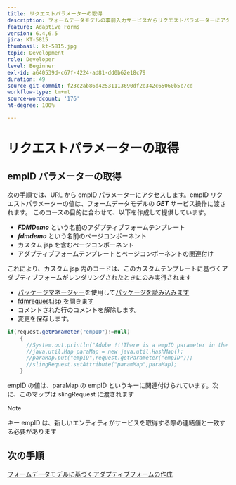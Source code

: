 ```yaml
---
title: リクエストパラメーターの取得
description: フォームデータモデルの事前入力サービスからリクエストパラメーターにアクセスする
feature: Adaptive Forms
version: 6.4,6.5
jira: KT-5815
thumbnail: kt-5815.jpg
topic: Development
role: Developer
level: Beginner
exl-id: a640539d-c67f-4224-ad81-dd0b62e18c79
duration: 49
source-git-commit: f23c2ab86d42531113690df2e342c65060b5c7cd
workflow-type: tm+mt
source-wordcount: '176'
ht-degree: 100%

---
```


# リクエストパラメーターの取得

## empID パラメーターの取得

次の手順では、URL から empID パラメーターにアクセスします。empID リクエストパラメーターの値は、フォームデータモデルの **_GET_** サービス操作に渡されます。
このコースの目的に合わせて、以下を作成して提供しています。

* **_FDMDemo_** という名前のアダプティブフォームテンプレート
* **_fdmdemo_** という名前のページコンポーネント
* カスタム jsp を含むページコンポーネント
* アダプティブフォームテンプレートとページコンポーネントの関連付け

これにより、カスタム jsp 内のコードは、このカスタムテンプレートに基づくアダプティブフォームがレンダリングされたときにのみ実行されます

* [パッケージマネージャー](http://localhost:4502/crx/packmgr/index.jsp)を使用して[パッケージを読み込みます](assets/template-page-component.zip)
* [fdmrequest.jsp を開きます](http://localhost:4502/crx/de/index.jsp#/apps/fdmdemo/component/page/fdmdemo/fdmrequest.jsp)
* コメントされた行のコメントを解除します。
* 変更を保存します。

```java
if(request.getParameter("empID")!=null)
    {
      //System.out.println("Adobe !!!There is a empID parameter in the request "+request.getParameter("empID"));
      //java.util.Map paraMap = new java.util.HashMap();
      //paraMap.put("empID",request.getParameter("empID"));
      //slingRequest.setAttribute("paramMap",paraMap);
    }
```

empID の値は、paraMap の empID というキーに関連付けられています。次に、このマップは slingRequest に渡されます

>[!NOTE]
>
>キー empID は、新しいエンティティがサービスを取得する際の連結値と一致する必要があります

## 次の手順

[フォームデータモデルに基づくアダプティブフォームの作成](./create-adaptive-form.md)
